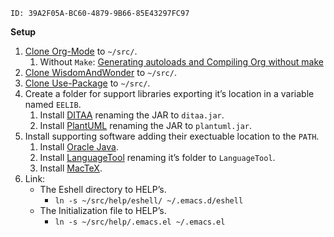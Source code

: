     ID: 39A2F05A-BC60-4879-9B66-85E43297FC97

**Setup**

1.  [Clone Org-Mode](http://orgmode.org/) to `~/src/`.
    1.  Without `Make`: [Generating autoloads and Compiling Org without make](http://orgmode.org/worg/org-hacks.html)
2.  [Clone WisdomAndWonder](https://github.com/grettke/wisdomandwonder) to `~/src/`.
3.  [Clone Use-Package](https://github.com/jwiegley/use-package) to `~/src/`.
4.  Create a folder for support libraries exporting it&rsquo;s location in a variable
    named `EELIB`.
    1.  Install [DITAA](http://ditaa.sourceforge.net/) renaming the JAR to `ditaa.jar`.
    2.  Install [PlantUML](http://plantuml.com/) renaming the JAR to `plantuml.jar`.
5.  Install supporting software adding their exectuable location to the `PATH`.
    1.  Install [Oracle Java](https://www.oracle.com/java/index.html).
    2.  Install [LanguageTool](https://www.languagetool.org/) renaming it&rsquo;s folder to `LanguageTool`.
    3.  Install [MacTeX](https://tug.org/mactex/).
6.  Link:
    -   The Eshell directory to HELP&rsquo;s.
        -   `ln -s ~/src/help/eshell/ ~/.emacs.d/eshell`
    -   The Initialization file to HELP&rsquo;s.
        -   `ln -s ~/src/help/.emacs.el ~/.emacs.el`
